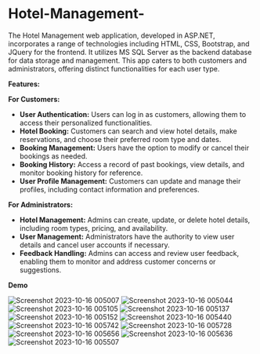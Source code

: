 # Hotel-Management-
The Hotel Management web application, developed in ASP.NET, incorporates a range of technologies including HTML, CSS, Bootstrap, and JQuery for the frontend. It utilizes MS SQL Server as the backend database for data storage and management. This app caters to both customers and administrators, offering distinct functionalities for each user type.

**Features:**

**For Customers:**
* **User Authentication:** Users can log in as customers, allowing them to access their personalized functionalities.
* **Hotel Booking:** Customers can search and view hotel details, make reservations, and choose their preferred room type and dates.
* **Booking Management:** Users have the option to modify or cancel their bookings as needed.
* **Booking History:** Access a record of past bookings, view details, and monitor booking history for reference.
* **User Profile Management:** Customers can update and manage their profiles, including contact information and preferences.

**For Administrators:**
* **Hotel Management:** Admins can create, update, or delete hotel details, including room types, pricing, and availability.
* **User Management:** Administrators have the authority to view user details and cancel user accounts if necessary.
* **Feedback Handling:** Admins can access and review user feedback, enabling them to monitor and address customer concerns or suggestions.

**Demo**

![Screenshot 2023-10-16 005007](https://github.com/anas-ahmad1/Hotel-Management-/assets/129638548/bc75f23f-6d4e-48e8-a5e1-7a97e5e28e85)
![Screenshot 2023-10-16 005044](https://github.com/anas-ahmad1/Hotel-Management-/assets/129638548/e0c01970-502e-4bd4-a393-9a950f9300f9)
![Screenshot 2023-10-16 005105](https://github.com/anas-ahmad1/Hotel-Management-/assets/129638548/02d6a2e2-04a4-433c-b21d-3053b1847880)
![Screenshot 2023-10-16 005137](https://github.com/anas-ahmad1/Hotel-Management-/assets/129638548/ecd1d2a3-a008-40d9-8777-193dff51c5c3)
![Screenshot 2023-10-16 005152](https://github.com/anas-ahmad1/Hotel-Management-/assets/129638548/544ccab0-7ec2-4aed-9e9e-52598454ef7c)
![Screenshot 2023-10-16 005440](https://github.com/anas-ahmad1/Hotel-Management-/assets/129638548/ebaa2531-b300-47ce-9dc5-cd592e05c160)
![Screenshot 2023-10-16 005742](https://github.com/anas-ahmad1/Hotel-Management-/assets/129638548/08f0655e-c38b-4894-8ecc-788cbabef74d)
![Screenshot 2023-10-16 005728](https://github.com/anas-ahmad1/Hotel-Management-/assets/129638548/542903d4-27db-49df-a2d3-35d27354d864)
![Screenshot 2023-10-16 005656](https://github.com/anas-ahmad1/Hotel-Management-/assets/129638548/090764cf-1b7d-4295-a25e-9429d86d25a7)
![Screenshot 2023-10-16 005636](https://github.com/anas-ahmad1/Hotel-Management-/assets/129638548/119ffdf3-d404-4950-96b9-e791b1c9713f)
![Screenshot 2023-10-16 005507](https://github.com/anas-ahmad1/Hotel-Management-/assets/129638548/2137f3b2-2b0b-45cb-9bb9-440debb8603e)
